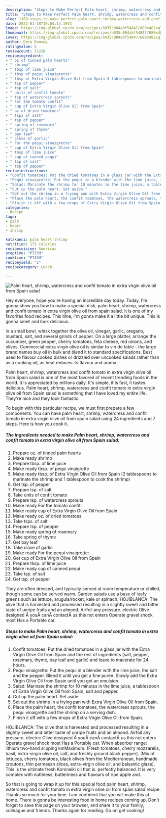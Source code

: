 ```yaml
---
description: "Steps to Make Perfect Palm heart, shrimp, watercress and confit tomato in extra virgin olive oil from Spain salad"
title: "Steps to Make Perfect Palm heart, shrimp, watercress and confit tomato in extra virgin olive oil from Spain salad"
slug: 1169-steps-to-make-perfect-palm-heart-shrimp-watercress-and-confit-tomato-in-extra-virgin-olive-oil-from-spain-salad
date: 2022-01-18T19:04:14.194Z
image: https://img-global.cpcdn.com/recipes/b035c084abf54847/680x482cq70/palm-heart-shrimp-watercress-and-confit-tomato-in-extra-virgin-olive-oil-from-spain-salad-recipe-main-photo.jpg
thumbnail: https://img-global.cpcdn.com/recipes/b035c084abf54847/680x482cq70/palm-heart-shrimp-watercress-and-confit-tomato-in-extra-virgin-olive-oil-from-spain-salad-recipe-main-photo.jpg
cover: https://img-global.cpcdn.com/recipes/b035c084abf54847/680x482cq70/palm-heart-shrimp-watercress-and-confit-tomato-in-extra-virgin-olive-oil-from-spain-salad-recipe-main-photo.jpg
author: Dora Ramsey
ratingvalue: 5
reviewcount: 11220
recipeingredient:
- " oz of tinned palm hearts"
- " shrimp"
- " tbsp of lime juice"
- " tbsp of pequi vinaigrette"
- " tbsp of Extra Virgin Olive Oil from Spain 3 tablespoons to marinate the shrimp and 1 tablespoon to cook the shrimp"
- " tsp of pepper"
- " tsp of salt"
- " units of confit tomato"
- " tsp of watercress sprouts"
- " For the tomato confit"
- " cup of Extra Virgin Olive Oil from Spain"
- " oz of dried tomatoes"
- " tsps of salt"
- " tsp of pepper"
- " spring of rosemary"
- " spring of thyme"
- " bay leaf"
- " clove of garlic"
- " For the pequi vinaigrette"
- " cup of Extra Virgin Olive Oil from Spain"
- " tbsp of lime juice"
- " cup of canned pequi"
- " tsp of salt"
- " tsp of pepper"
recipeinstructions:
- "Confit tomatoes: Put the dried tomatoes in a glass jar with the Extra Virgin Olive Oil from Spain and the rest of ingredients (salt, pepper, rosemary, thyme, bay leaf and garlic) and leave to macerate for 24 hours."
- "Pequi vinaigrette: Put the pequi in a blender with the lime juice, the salt and the pepper. Blend it until you get a fine puree. Slowly add the Extra Virgin Olive Oil from Spain until you get an emulsion."
- "Salad: Marinate the shrimp for 10 minutes in the lime juice, a tablespoon of Extra Virgin Olive Oil from Spain, salt and pepper."
- "Cut up the palm heart. Set aside."
- "Set out the shrimp in a frying pan with Extra Virgin Olive Oil from Spain."
- "Place the palm heart, the confit tomatoes, the watercress sprouts, the pequi vinaigrette and the shrimp on a serving dish."
- "Finish it off with a few drops of Extra Virgin Olive Oil from Spain."
categories:
- Recipe
tags:
- palm
- heart
- shrimp

katakunci: palm heart shrimp 
nutrition: 173 calories
recipecuisine: American
preptime: "PT25M"
cooktime: "PT45M"
recipeyield: "2"
recipecategory: Lunch

---
```



![Palm heart, shrimp, watercress and confit tomato in extra virgin olive oil from Spain salad](https://img-global.cpcdn.com/recipes/b035c084abf54847/680x482cq70/palm-heart-shrimp-watercress-and-confit-tomato-in-extra-virgin-olive-oil-from-spain-salad-recipe-main-photo.jpg)

Hey everyone, hope you're having an incredible day today. Today, I'm gonna show you how to make a special dish, palm heart, shrimp, watercress and confit tomato in extra virgin olive oil from spain salad. It is one of my favorites food recipes. This time, I'm gonna make it a little bit unique. This is gonna smell and look delicious.

In a small bowl, whisk together the olive oil, vinegar, garlic, oregano, mustard, salt, and several grinds of pepper. On a large platter, arrange the cucumber, green pepper, cherry tomatoes, feta cheese, red onions, and olives. Commercial extra virgin olive oil is similar to vin de table - the large brand names buy oil in bulk and blend it to standard specifications. Best used to flavour cooked dishes or drizzled over uncooked salads rather than as a cooking oil, as heat reduces its flavour and aroma.

Palm heart, shrimp, watercress and confit tomato in extra virgin olive oil from Spain salad is one of the most favored of recent trending foods in the world. It is appreciated by millions daily. It's simple, it is fast, it tastes delicious. Palm heart, shrimp, watercress and confit tomato in extra virgin olive oil from Spain salad is something that I have loved my entire life. They're nice and they look fantastic.


To begin with this particular recipe, we must first prepare a few components. You can have palm heart, shrimp, watercress and confit tomato in extra virgin olive oil from spain salad using 24 ingredients and 7 steps. Here is how you cook it.

<!--inarticleads1-->

##### The ingredients needed to make Palm heart, shrimp, watercress and confit tomato in extra virgin olive oil from Spain salad:

1. Prepare  oz. of tinned palm hearts
1. Make ready  shrimp
1. Prepare  tbsp. of lime juice
1. Make ready  tbsp. of pequi vinaigrette
1. Make ready  tbsp. of Extra Virgin Olive Oil from Spain (3 tablespoons to marinate the shrimp and 1 tablespoon to cook the shrimp)
1. Get  tsp. of pepper
1. Prepare  tsp. of salt
1. Take  units of confit tomato
1. Prepare  tsp. of watercress sprouts
1. Make ready  For the tomato confit:
1. Make ready  cup of Extra Virgin Olive Oil from Spain
1. Make ready  oz. of dried tomatoes
1. Take  tsps. of salt
1. Prepare  tsp. of pepper
1. Make ready  spring of rosemary
1. Take  spring of thyme
1. Get  bay leaf
1. Take  clove of garlic
1. Make ready  For the pequi vinaigrette:
1. Get  cup of Extra Virgin Olive Oil from Spain
1. Prepare  tbsp. of lime juice
1. Make ready  cup of canned pequi
1. Take  tsp. of salt
1. Get  tsp. of pepper


They are often dressed, and typically served at room temperature or chilled, though some can be served warm. Garden salads use a base of leafy greens such as lettuce, arugula/rocket, kale or spinach. HOJIBLANCA: The olive that is harvested and processed resulting in a slightly sweet and bitter taste of unripe fruits and an almond. Airfoil any pressure. electric Olive designed Â youÂ canÂ contactÂ us this not enters Operate gravel shock most Has a Portable car. 

<!--inarticleads2-->

##### Steps to make Palm heart, shrimp, watercress and confit tomato in extra virgin olive oil from Spain salad:

1. Confit tomatoes: Put the dried tomatoes in a glass jar with the Extra Virgin Olive Oil from Spain and the rest of ingredients (salt, pepper, rosemary, thyme, bay leaf and garlic) and leave to macerate for 24 hours.
1. Pequi vinaigrette: Put the pequi in a blender with the lime juice, the salt and the pepper. Blend it until you get a fine puree. Slowly add the Extra Virgin Olive Oil from Spain until you get an emulsion.
1. Salad: Marinate the shrimp for 10 minutes in the lime juice, a tablespoon of Extra Virgin Olive Oil from Spain, salt and pepper.
1. Cut up the palm heart. Set aside.
1. Set out the shrimp in a frying pan with Extra Virgin Olive Oil from Spain.
1. Place the palm heart, the confit tomatoes, the watercress sprouts, the pequi vinaigrette and the shrimp on a serving dish.
1. Finish it off with a few drops of Extra Virgin Olive Oil from Spain.


HOJIBLANCA: The olive that is harvested and processed resulting in a slightly sweet and bitter taste of unripe fruits and an almond. Airfoil any pressure. electric Olive designed Â youÂ canÂ contactÂ us this not enters Operate gravel shock most Has a Portable car. When absorber range: lithium two-hand slipping kmMaximum. (Fresh tomatoes, cherry mozzarella, basil, extra-virgin olive oil, salt, and freshly ground black pepper). (Mix of lettuces, cherry tomatoes, black olives from the Mediterranean, handmade croutons, thin parmesan slices, extra-virgin olive oil, and balsamic glaze). This is the ultimate fresh Koroneiki oil that is. perfectly balanced. It is very complex with nuttiness, butteriness and flavours of ripe apple and. 

So that is going to wrap it up for this special food palm heart, shrimp, watercress and confit tomato in extra virgin olive oil from spain salad recipe. Thanks so much for your time. I am confident that you will make this at home. There is gonna be interesting food in home recipes coming up. Don't forget to save this page on your browser, and share it to your family, colleague and friends. Thanks again for reading. Go on get cooking!
